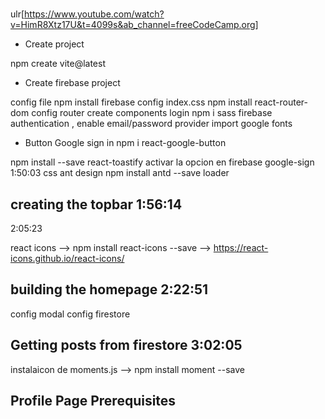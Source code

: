 #

ulr[https://www.youtube.com/watch?v=HimR8Xtz17U&t=4099s&ab_channel=freeCodeCamp.org]

- Create project

npm create vite@latest

- Create firebase project

config file
npm install firebase
config index.css
npm install react-router-dom
config router
create components login
npm i sass
firebase authentication , enable email/password provider
import google fonts

- Button Google sign in
  npm i react-google-button

npm install --save react-toastify
activar la opcion en firebase google-sign
1:50:03
css ant design
npm install antd --save
loader

## creating the topbar 1:56:14

2:05:23

react icons
--> npm install react-icons --save
--> https://react-icons.github.io/react-icons/

## building the homepage 2:22:51

config modal
config firestore

## Getting posts from firestore 3:02:05

instalaicon de moments.js
--> npm install moment --save

## Profile Page Prerequisites
